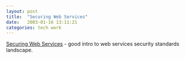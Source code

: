 ```yaml
---
layout: post
title:  "Securing Web Services"
date:   2003-01-16 13:11:21
categories: tech work
---
```

<a href="http://www.xml.com/pub/a/2003/01/15/ends.html">Securing Web Services</a> - good intro to web services security standards landscape.

